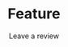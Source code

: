 ---
layout: productdetails
title: Feature
name: Sponsor a Feature
subtitle: Leave a review
description: You can sponsor a feature. I will give you an honorable mention on the site Also suggest some additional functionalities of this feature.
image: /build/cart/covers/World Code-320.jpg
styles:
  - name: Black
    color: '#000000'
    image: /build/cart/covers/World Code-320.jpg
stock: 10
sidenav: true
side_react: true
adds: false
cookies: true
catagory: true
products: true
cart: true
breakcrumb: true
sidebar:
  - title: "Share"
    image: /build/cart/covers/Share-Logo-320.jpg
    image_alt: "Sharing Hands"
    image_class: "author__avatar"
    text: "Open Source Share"
  - title: "Share with Cats"
    text: "Cat food for 20 stray cats in OKC."
support: [adds, cookies, cart]
price: 150.25
folder: _products
loc: "/feature"
desc: Sponsor a Feature
id: sponser
private: true
github_editme_path: donaldboulton/DWB/blob/gh-pages/_products/feature.md
---